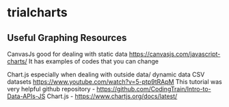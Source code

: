 # trialcharts
## Useful Graphing Resources
CanvasJs
good for dealing with static data
https://canvasjs.com/javascript-charts/
It has examples of codes that you can change

Chart.js
especially when dealing with outside data/ dynamic data
CSV datasets
https://www.youtube.com/watch?v=5-ptp9tRApM This tutorial was very helpful
github repository - https://github.com/CodingTrain/Intro-to-Data-APIs-JS
Chart.js - https://www.chartjs.org/docs/latest/
